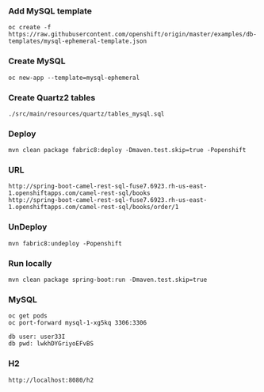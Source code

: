 ### Add MySQL template
    oc create -f https://raw.githubusercontent.com/openshift/origin/master/examples/db-templates/mysql-ephemeral-template.json
    
### Create MySQL
    oc new-app --template=mysql-ephemeral
    
### Create Quartz2 tables

    ./src/main/resources/quartz/tables_mysql.sql

### Deploy
    mvn clean package fabric8:deploy -Dmaven.test.skip=true -Popenshift

### URL
    
    http://spring-boot-camel-rest-sql-fuse7.6923.rh-us-east-1.openshiftapps.com/camel-rest-sql/books
    http://spring-boot-camel-rest-sql-fuse7.6923.rh-us-east-1.openshiftapps.com/camel-rest-sql/books/order/1
    
### UnDeploy
    mvn fabric8:undeploy -Popenshift
    
### Run locally

    mvn clean package spring-boot:run -Dmaven.test.skip=true   

### MySQL
    oc get pods
    oc port-forward mysql-1-xg5kq 3306:3306

    db user: user33I
    db pwd: lwkhDYGriyoEFvBS

### H2

    http://localhost:8080/h2